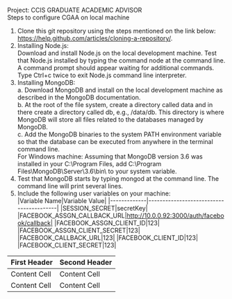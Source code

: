 Project: CCIS GRADUATE ACADEMIC ADVISOR  
Steps to configure CGAA on local machine
1. Clone this git repository using the steps mentioned on the link below: https://help.github.com/articles/cloning-a-repository/.
2. Installing Node.js:  
Download and install Node.js on the local development machine. Test that Node.js installed by typing the command node at the command line. A command prompt should appear waiting for additional commands. Type Ctrl+c twice to exit Node.js command line interpreter.
3. Installing MongoDB:   
    a. Download MongoDB and install on the local development machine as described in the MongoDB documentation.  
    b. At the root of the file system, create a directory called data and in there create a directory called db, e.g., /data/db. This directory is where MongoDB will store all files related to the databases managed by MongoDB.  
   c. Add the MongoDB binaries to the system PATH environment variable so that the database can be executed from anywhere in the terminal command line.   
For Windows machine: Assuming that MongoDB version 3.6 was installed in your C:\Program Files, add C:\Program Files\MongoDB\Server\3.6\bin\ to your system variable.  
4. Test that MongoDB starts by typing mongod at the command line. The command line will print several lines.  
5. Include the following user variables on your machine:  
|Variable Name|Variable Value| 
|-------------|-----------------------------------------|
|SESSION_SECRET|secretKey|  
|FACEBOOK_ASSGN_CALLBACK_URL|http://10.0.0.92:3000/auth/facebook/callback|
|FACEBOOK_ASSGN_CLIENT_ID|123|
|FACEBOOK_ASSGN_CLIENT_SECRET|123|
|FACEBOOK_CALLBACK_URL|123| 
|FACEBOOK_CLIENT_ID|123|
|FACEBOOK_CLIENT_SECRET|123|  


| First Header  | Second Header |
| ------------- | ------------- |
| Content Cell  | Content Cell  |
| Content Cell  | Content Cell  |
